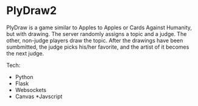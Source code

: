 PlyDraw2
========

PlyDraw is a game similar to Apples to Apples or Cards Against Humanity, but with drawing. The server randomly assigns a topic and a judge. The other, non-judge players draw the topic. After the drawings have been sumbmitted, the judge picks his/her favorite, and the artist of it becomes the next judge.

Tech:
* Python
* Flask
* Websockets
* Canvas
*Javscript